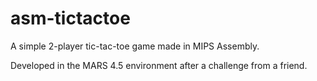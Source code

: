 # asm-tictactoe
A simple 2-player tic-tac-toe game made in MIPS Assembly.

Developed in the MARS 4.5 environment after a challenge from a friend.

